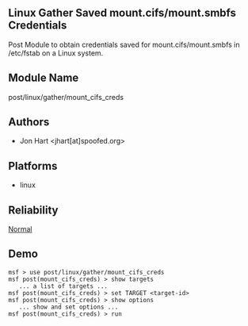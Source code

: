 ## Linux Gather Saved mount.cifs/mount.smbfs Credentials

Post Module to obtain credentials saved for 
mount.cifs/mount.smbfs in /etc/fstab on a Linux system.


## Module Name
post/linux/gather/mount_cifs_creds

## Authors
* Jon Hart <jhart[at]spoofed.org>





## Platforms
* linux

## Reliability
[Normal](https://github.com/rapid7/metasploit-framework/wiki/Exploit-Ranking)

## Demo

```
msf > use post/linux/gather/mount_cifs_creds
msf post(mount_cifs_creds) > show targets
   ... a list of targets ...
msf post(mount_cifs_creds) > set TARGET <target-id>
msf post(mount_cifs_creds) > show options
   ... show and set options ...
msf post(mount_cifs_creds) > run
```
    
    